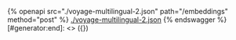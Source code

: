 [#generator:start]: <> ({ "template": "openapi" })
{% openapi src="./voyage-multilingual-2.json" path="/embeddings" method="post" %}
[./voyage-multilingual-2.json](./voyage-multilingual-2.json)
{% endswagger %}
[#generator:end]: <> ({})